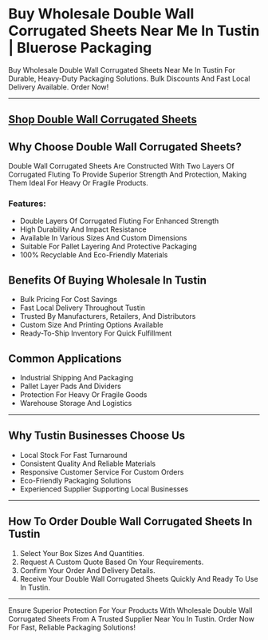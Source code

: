 # Buy Wholesale Double Wall Corrugated Sheets Near Me In Tustin | Bluerose Packaging

Buy Wholesale Double Wall Corrugated Sheets Near Me In Tustin For Durable, Heavy-Duty Packaging Solutions. Bulk Discounts And Fast Local Delivery Available. Order Now!

---
[Shop Double Wall Corrugated Sheets](https://www.bluerosepackaging.com/product/double-wall-corrugated-sheets/)
---

## Why Choose Double Wall Corrugated Sheets?

Double Wall Corrugated Sheets Are Constructed With Two Layers Of Corrugated Fluting To Provide Superior Strength And Protection, Making Them Ideal For Heavy Or Fragile Products.

### Features:

- Double Layers Of Corrugated Fluting For Enhanced Strength  
- High Durability And Impact Resistance  
- Available In Various Sizes And Custom Dimensions  
- Suitable For Pallet Layering And Protective Packaging  
- 100% Recyclable And Eco-Friendly Materials  

## Benefits Of Buying Wholesale In Tustin

- Bulk Pricing For Cost Savings  
- Fast Local Delivery Throughout Tustin  
- Trusted By Manufacturers, Retailers, And Distributors  
- Custom Size And Printing Options Available  
- Ready-To-Ship Inventory For Quick Fulfillment  

## Common Applications

- Industrial Shipping And Packaging  
- Pallet Layer Pads And Dividers  
- Protection For Heavy Or Fragile Goods  
- Warehouse Storage And Logistics  

---

## Why Tustin Businesses Choose Us

- Local Stock For Fast Turnaround  
- Consistent Quality And Reliable Materials  
- Responsive Customer Service For Custom Orders  
- Eco-Friendly Packaging Solutions  
- Experienced Supplier Supporting Local Businesses  

---

## How To Order Double Wall Corrugated Sheets In Tustin

1. Select Your Box Sizes And Quantities.  
2. Request A Custom Quote Based On Your Requirements.  
3. Confirm Your Order And Delivery Details.  
4. Receive Your Double Wall Corrugated Sheets Quickly And Ready To Use In Tustin.  

---

Ensure Superior Protection For Your Products With Wholesale Double Wall Corrugated Sheets From A Trusted Supplier Near You In Tustin. Order Now For Fast, Reliable Packaging Solutions!

